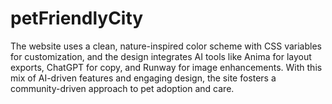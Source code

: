 # petFriendlyCity
The website uses a clean, nature-inspired color scheme with CSS variables for customization, and the design integrates AI tools like Anima for layout exports, ChatGPT for copy, and Runway for image enhancements. With this mix of AI-driven features and engaging design, the site fosters a community-driven approach to pet adoption and care.
